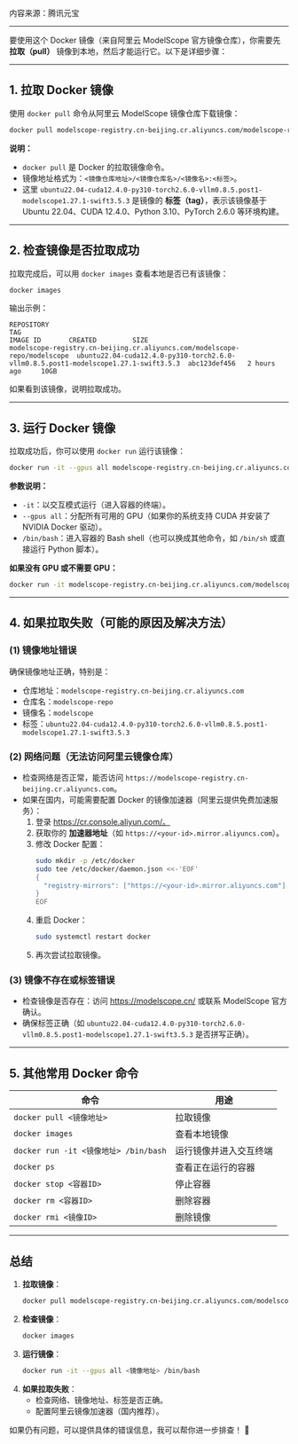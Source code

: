 内容来源：腾讯元宝

---

要使用这个 Docker 镜像（来自阿里云 ModelScope 官方镜像仓库），你需要先 **拉取（pull）** 镜像到本地，然后才能运行它。以下是详细步骤：

---

## **1. 拉取 Docker 镜像**
使用 `docker pull` 命令从阿里云 ModelScope 镜像仓库下载镜像：
```bash
docker pull modelscope-registry.cn-beijing.cr.aliyuncs.com/modelscope-repo/modelscope:ubuntu22.04-cuda12.4.0-py310-torch2.6.0-vllm0.8.5.post1-modelscope1.27.1-swift3.5.3
```
**说明：**
- `docker pull` 是 Docker 的拉取镜像命令。
- 镜像地址格式为：`<镜像仓库地址>/<镜像仓库名>/<镜像名>:<标签>`。
- 这里 `ubuntu22.04-cuda12.4.0-py310-torch2.6.0-vllm0.8.5.post1-modelscope1.27.1-swift3.5.3` 是镜像的 **标签（tag）**，表示该镜像基于 Ubuntu 22.04、CUDA 12.4.0、Python 3.10、PyTorch 2.6.0 等环境构建。

---

## **2. 检查镜像是否拉取成功**
拉取完成后，可以用 `docker images` 查看本地是否已有该镜像：
```bash
docker images
```
输出示例：
```
REPOSITORY                                                                 TAG                                                                 IMAGE ID       CREATED         SIZE
modelscope-registry.cn-beijing.cr.aliyuncs.com/modelscope-repo/modelscope  ubuntu22.04-cuda12.4.0-py310-torch2.6.0-vllm0.8.5.post1-modelscope1.27.1-swift3.5.3  abc123def456   2 hours ago     10GB
```
如果看到该镜像，说明拉取成功。

---

## **3. 运行 Docker 镜像**
拉取成功后，你可以使用 `docker run` 运行该镜像：
```bash
docker run -it --gpus all modelscope-registry.cn-beijing.cr.aliyuncs.com/modelscope-repo/modelscope:ubuntu22.04-cuda12.4.0-py310-torch2.6.0-vllm0.8.5.post1-modelscope1.27.1-swift3.5.3 /bin/bash
```
**参数说明：**
- `-it`：以交互模式运行（进入容器的终端）。
- `--gpus all`：分配所有可用的 GPU（如果你的系统支持 CUDA 并安装了 NVIDIA Docker 驱动）。
- `/bin/bash`：进入容器的 Bash shell（也可以换成其他命令，如 `/bin/sh` 或直接运行 Python 脚本）。

**如果没有 GPU 或不需要 GPU：**
```bash
docker run -it modelscope-registry.cn-beijing.cr.aliyuncs.com/modelscope-repo/modelscope:ubuntu22.04-cuda12.4.0-py310-torch2.6.0-vllm0.8.5.post1-modelscope1.27.1-swift3.5.3 /bin/bash
```

---

## **4. 如果拉取失败（可能的原因及解决方法）**
### **(1) 镜像地址错误**
确保镜像地址正确，特别是：
- 仓库地址：`modelscope-registry.cn-beijing.cr.aliyuncs.com`
- 仓库名：`modelscope-repo`
- 镜像名：`modelscope`
- 标签：`ubuntu22.04-cuda12.4.0-py310-torch2.6.0-vllm0.8.5.post1-modelscope1.27.1-swift3.5.3`

### **(2) 网络问题（无法访问阿里云镜像仓库）**
- 检查网络是否正常，能否访问 `https://modelscope-registry.cn-beijing.cr.aliyuncs.com`。
- 如果在国内，可能需要配置 Docker 的镜像加速器（阿里云提供免费加速服务）：
  1. 登录 https://cr.console.aliyun.com/。
  2. 获取你的 **加速器地址**（如 `https://<your-id>.mirror.aliyuncs.com`）。
  3. 修改 Docker 配置：
     ```bash
     sudo mkdir -p /etc/docker
     sudo tee /etc/docker/daemon.json <<-'EOF'
     {
       "registry-mirrors": ["https://<your-id>.mirror.aliyuncs.com"]
     }
     EOF
     ```
  4. 重启 Docker：
     ```bash
     sudo systemctl restart docker
     ```
  5. 再次尝试拉取镜像。

### **(3) 镜像不存在或标签错误**
- 检查镜像是否存在：访问 https://modelscope.cn/ 或联系 ModelScope 官方确认。
- 确保标签正确（如 `ubuntu22.04-cuda12.4.0-py310-torch2.6.0-vllm0.8.5.post1-modelscope1.27.1-swift3.5.3` 是否拼写正确）。

---

## **5. 其他常用 Docker 命令**
| 命令 | 用途 |
|------|------|
| `docker pull <镜像地址>` | 拉取镜像 |
| `docker images` | 查看本地镜像 |
| `docker run -it <镜像地址> /bin/bash` | 运行镜像并进入交互终端 |
| `docker ps` | 查看正在运行的容器 |
| `docker stop <容器ID>` | 停止容器 |
| `docker rm <容器ID>` | 删除容器 |
| `docker rmi <镜像ID>` | 删除镜像 |

---

## **总结**
1. **拉取镜像**：
   ```bash
   docker pull modelscope-registry.cn-beijing.cr.aliyuncs.com/modelscope-repo/modelscope:ubuntu22.04-cuda12.4.0-py310-torch2.6.0-vllm0.8.5.post1-modelscope1.27.1-swift3.5.3
   ```
2. **检查镜像**：
   ```bash
   docker images
   ```
3. **运行镜像**：
   ```bash
   docker run -it --gpus all <镜像地址> /bin/bash
   ```
4. **如果拉取失败**：
   - 检查网络、镜像地址、标签是否正确。
   - 配置阿里云镜像加速器（国内推荐）。

如果仍有问题，可以提供具体的错误信息，我可以帮你进一步排查！ 🚀